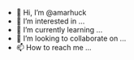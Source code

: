 - 👋 Hi, I’m @amarhuck
- 👀 I’m interested in ...
- 🌱 I’m currently learning ...
- 💞️ I’m looking to collaborate on ...
- 📫 How to reach me ...

<!---
amarhuck/amarhuck is a ✨ special ✨ repository because its `README.md` (this file) appears on your GitHub profile.
You can click the Preview link to take a look at your changes.
--->
